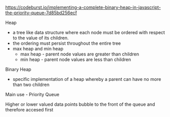 https://codeburst.io/implementing-a-complete-binary-heap-in-javascript-the-priority-queue-7d85bd256ecf

Heap
- a tree like data structure where each node must be ordered with respect to the value of its children.
- the ordering must persist throughout the entire tree
- max heap and min heap
  - max heap - parent node values are greater than children
  - min heap - parent node values are less than children

Binary Heap
  - specific implementation of a heap whereby a parent can have no more than two children


Main use - Priority Queue

Higher or lower valued data points bubble to the front of the queue and therefore accesed first
